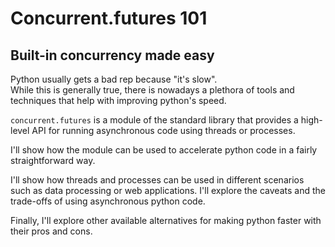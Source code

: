 Concurrent.futures 101
================================
Built-in concurrency made easy
----------------------------------

Python usually gets a bad rep because "it's slow".  
While this is generally true, there is nowadays a plethora
of tools and techniques that help with improving
python's speed.

`concurrent.futures` is a module of the standard
library that provides a high-level API for running
asynchronous code using threads or processes.

I'll show how the module can be used to accelerate
python code in a fairly
straightforward way. 

I'll show how threads and processes can be used in
different scenarios such as data processing or
web applications.
I'll explore the caveats and the trade-offs
of using asynchronous python code.

Finally, I'll explore other available
alternatives for making python faster with their
pros and cons.
